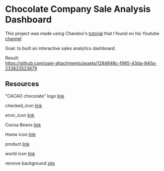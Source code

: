 # Chocolate Company Sale Analysis Dashboard

This project was made using Chandoo's [tutorial](https://www.youtube.com/watch?v=ooJO7NW4uJU&t=6370s) that I found on his Youtube [channel](https://www.youtube.com/@chandoo_)

Goal: to built an interactive sales analytics dashboard.  

Result:<br>
https://github.com/user-attachments/assets/1284848c-f985-43da-940a-233823523679

## Resources

"CACAO chocolate" logo [link](https://www.canva.com/search?q=chocolate%20logo)<br>

checked_icon [link](https://www.flaticon.com/free-icon/check_5610944?term=done&page=1&position=6&origin=search&related_id=5610944)<br>

error_icon [link](https://www.flaticon.com/free-icon/close_9068699?term=cancell&page=1&position=41&origin=search&related_id=9068699)<br>

Cocoa Beans [link](https://thenounproject.com/icon/cocoa-beans-54521/)<br>

Home icon [link](https://thenounproject.com/icon/home-7613019/)<br>

product [link](https://www.flaticon.com/free-icon/product_9252074?term=products&page=1&position=27&origin=search&related_id=9252074)<br>

world icon [link](https://thenounproject.com/icon/country-7254670/)<br>

remove background [site](https://www.remove.bg/)
